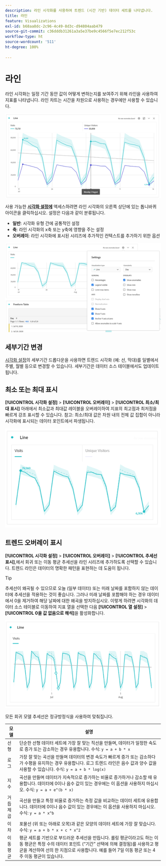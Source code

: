 ```yaml
---
description: 라인 시각화를 사용하여 트렌드 (시간 기반) 데이터 세트를 나타냅니다.
title: 라인
feature: Visualizations
exl-id: b68aa8dc-2c96-4c49-8d3c-d94804aab479
source-git-commit: c36dddb31261a3a5e37be9c4566f5e7ec212f53c
workflow-type: ht
source-wordcount: '511'
ht-degree: 100%

---
```


# 라인

라인 시각화는 일정 기간 동안 값이 어떻게 변하는지를 보여주기 위해 라인을 사용하여 지표를 나타냅니다. 라인 차트는 시간을 차원으로 사용하는 경우에만 사용할 수 있습니다.

![라인 시각화](assets/line-viz.png)

사용 가능한 [**시각화 설정에**](freeform-analysis-visualizations.md) 액세스하려면 라인 시각화의 오른쪽 상단에 있는 톱니바퀴 아이콘을 클릭하십시오. 설정은 다음과 같이 분류됩니다.

* **일반**: 시각화 유형 간에 공통적인 설정
* **축**: 라인 시각화의 x축 또는 y축에 영향을 주는 설정
* **오버레이**: 라인 시각화에 표시된 시리즈에 추가적인 컨텍스트를 추가하기 위한 옵션

![시각화 설정](assets/viz-settings-modal.png)

## 세부기간 변경

[시각화 설정](freeform-analysis-visualizations.md)의 세부기간 드롭다운을 사용하면 트렌드 시각화 (예: 선, 막대)를 일별에서 주별, 월별 등으로 변경할 수 있습니다. 세부기간은 데이터 소스 테이블에서도 업데이트됩니다.

## 최소 또는 최대 표시

**[!UICONTROL 시각화 설정]** > **[!UICONTROL 오버레이]** > **[!UICONTROL 최소/최대 표시]** 아래에서 최소값과 최대값 레이블을 오버레이하여 지표의 최고점과 최저점을 빠르게 강조 표시할 수 있습니다. 참고: 최소/최대 값은 차원 내의 전체 값 집합이 아니라 시각화에 표시되는 데이터 포인트에서 파생됩니다.

![최소/최대 표시](assets/min-max-labels.png)

## 트렌드 오버레이 표시

**[!UICONTROL 시각화 설정]** > **[!UICONTROL 오버레이]** > **[!UICONTROL 추세선 표시]**,에서 회귀 또는 이동 평균 추세선을 라인 시리즈에 추가하도록 선택할 수 있습니다. 트렌드 라인은 데이터의 명확한 패턴을 표현하는 데 도움이 됩니다.

>[!TIP]
>
>추세선이 왜곡될 수 있으므로 오늘 (일부 데이터) 또는 미래 날짜를 포함하지 않는 데이터에 추세선을 적용하는 것이 좋습니다. 그러나 미래 날짜를 포함해야 하는 경우 데이터에서 0을 제거하여 해당 날짜에 대한 왜곡을 방지하십시오. 이렇게 하려면 시각화의 데이터 소스 테이블로 이동하여 지표 열을 선택한 다음 **[!UICONTROL 열 설정]** > **[!UICONTROL 0을 값 없음으로 해석]**&#x200B;을 활성화합니다.

![선형 트렌드 라인](assets/show-linear-trendline.png)

모든 회귀 모델 추세선은 정규방정식을 사용하여 맞춰집니다.

| 모델 | 설명 |
| --- | --- |
| 선형 | 단순한 선형 데이터 세트에 가장 잘 맞는 직선을 만들며, 데이터가 일정한 속도로 증가 또는 감소하는 경우 유용합니다. 수식: `y = a + b * x` |
| 로그 | 가장 잘 맞는 곡선을 만들며 데이터의 변경 속도가 빠르게 증가 또는 감소하다가 수평을 유지하는 경우 유용합니다. 로그 트렌드 라인은 음수 값과 양수 값을 사용할 수 있습니다. 수식: `y = a + b * log(x)` |
| 지수 | 곡선을 만들며 데이터가 지속적으로 증가하는 비율로 증가하거나 감소할 때 유용합니다. 데이터에 0이나 음수 값이 있는 경우에는 이 옵션을 사용하지 마십시오. 수식: `y = a + e^(b * x)` |
| 거듭제곱 | 곡선을 만들고 특정 비율로 증가하는 측정 값을 비교하는 데이터 세트에 유용합니다. 데이터에 0이나 음수 값이 있는 경우에는 이 옵션을 사용하지 마십시오. 수식: `y = a * x^b` |
| 이차 | 포물선 (위 또는 아래로 오목)과 같은 모양의 데이터 세트에 가장 잘 맞습니다. 수식: `y = a + b * x + c * x^2` |
| 이동 평균 | 평균 세트를 기반으로 부드러운 추세선을 만듭니다. 롤링 평균이라고도 하는 이동 평균은 특정 수의 데이터 포인트 (“기간” 선택에 의해 결정됨)를 사용하고 평균을 계산하여 선의 한 지점으로 사용합니다. 예를 들어 7일 이동 평균 또는 4주 이동 평균이 있습니다. |
